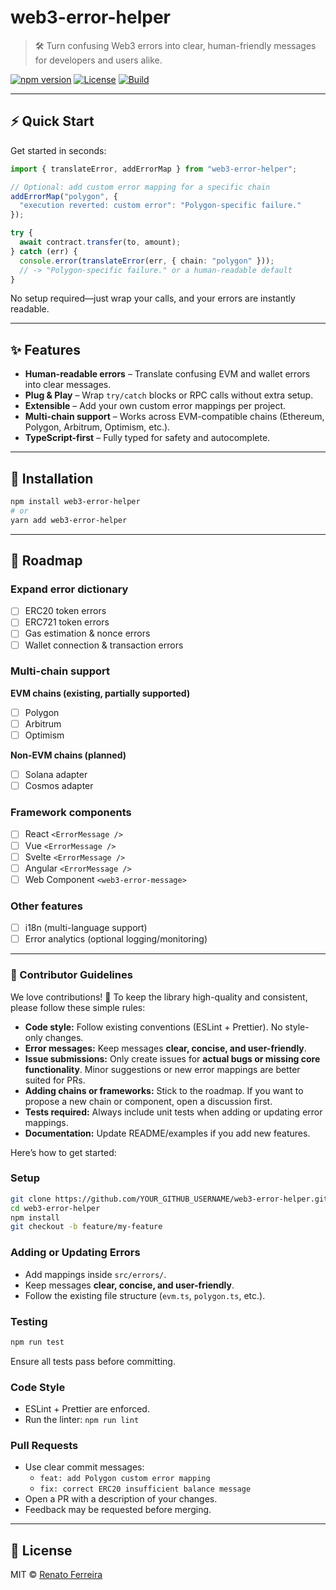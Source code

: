 # web3-error-helper

> 🛠️ Turn confusing Web3 errors into clear, human-friendly messages for developers and users alike.

[![npm version](https://img.shields.io/npm/v/web3-error-helper.svg)](https://www.npmjs.com/package/web3-error-helper)
[![License](https://img.shields.io/github/license/YOUR_GITHUB_USERNAME/web3-error-helper)](LICENSE)
[![Build](https://img.shields.io/github/actions/workflow/status/YOUR_GITHUB_USERNAME/web3-error-helper/ci.yml)](https://github.com/YOUR_GITHUB_USERNAME/web3-error-helper/actions)

---

## ⚡ Quick Start

Get started in seconds:

```ts
import { translateError, addErrorMap } from "web3-error-helper";

// Optional: add custom error mapping for a specific chain
addErrorMap("polygon", {
  "execution reverted: custom error": "Polygon-specific failure."
});

try {
  await contract.transfer(to, amount);
} catch (err) {
  console.error(translateError(err, { chain: "polygon" }));
  // -> "Polygon-specific failure." or a human-readable default
}
```

No setup required—just wrap your calls, and your errors are instantly readable.

---

## ✨ Features

- **Human-readable errors** – Translate confusing EVM and wallet errors into clear messages.  
- **Plug & Play** – Wrap `try/catch` blocks or RPC calls without extra setup.  
- **Extensible** – Add your own custom error mappings per project.  
- **Multi-chain support** – Works across EVM-compatible chains (Ethereum, Polygon, Arbitrum, Optimism, etc.).  
- **TypeScript-first** – Fully typed for safety and autocomplete.

---

## 🚀 Installation

```bash
npm install web3-error-helper
# or
yarn add web3-error-helper
```

---

## 🔮 Roadmap

### Expand error dictionary
- [ ] ERC20 token errors  
- [ ] ERC721 token errors  
- [ ] Gas estimation & nonce errors  
- [ ] Wallet connection & transaction errors  

### Multi-chain support

**EVM chains (existing, partially supported)**
- [ ] Polygon  
- [ ] Arbitrum  
- [ ] Optimism  

**Non-EVM chains (planned)**
- [ ] Solana adapter  
- [ ] Cosmos adapter  

### Framework components
- [ ] React `<ErrorMessage />`  
- [ ] Vue `<ErrorMessage />`  
- [ ] Svelte `<ErrorMessage />`  
- [ ] Angular `<ErrorMessage />`  
- [ ] Web Component `<web3-error-message>`  

### Other features
- [ ] i18n (multi-language support)
- [ ] Error analytics (optional logging/monitoring)  

---

### 🤝 Contributor Guidelines

We love contributions! 🎉 To keep the library high-quality and consistent, please follow these simple rules:

- **Code style:** Follow existing conventions (ESLint + Prettier). No style-only changes.  
- **Error messages:** Keep messages **clear, concise, and user-friendly**.  
- **Issue submissions:** Only create issues for **actual bugs or missing core functionality**. Minor suggestions or new error mappings are better suited for PRs.  
- **Adding chains or frameworks:** Stick to the roadmap. If you want to propose a new chain or component, open a discussion first.  
- **Tests required:** Always include unit tests when adding or updating error mappings.  
- **Documentation:** Update README/examples if you add new features.

Here’s how to get started:

### Setup

```bash
git clone https://github.com/YOUR_GITHUB_USERNAME/web3-error-helper.git
cd web3-error-helper
npm install
git checkout -b feature/my-feature
```

### Adding or Updating Errors

- Add mappings inside `src/errors/`.  
- Keep messages **clear, concise, and user-friendly**.  
- Follow the existing file structure (`evm.ts`, `polygon.ts`, etc.).

### Testing

```bash
npm run test
```

Ensure all tests pass before committing.

### Code Style

- ESLint + Prettier are enforced.  
- Run the linter: `npm run lint`

### Pull Requests

- Use clear commit messages:  
  - `feat: add Polygon custom error mapping`  
  - `fix: correct ERC20 insufficient balance message`  
- Open a PR with a description of your changes.  
- Feedback may be requested before merging.

---

## 📜 License

MIT © [Renato Ferreira](https://github.com/RenatoRJF)
